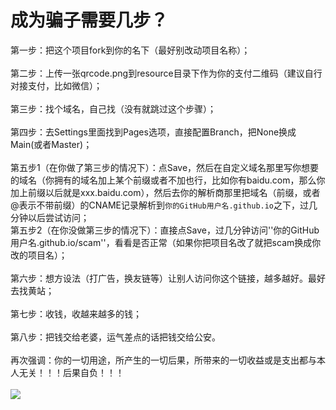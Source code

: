 # 成为骗子需要几步？
第一步：把这个项目fork到你的名下（最好别改动项目名称）；
<br>
<br>
第二步：上传一张qrcode.png到resource目录下作为你的支付二维码（建议自行对接支付，比如微信）；
<br>
<br>
第三步：找个域名，自己找（没有就跳过这个步骤）；
<br>
<br>
第四步：去Settings里面找到Pages选项，直接配置Branch，把None换成Main(或者Master)；
<br>
<br>
第五步1（在你做了第三步的情况下）：点Save，然后在自定义域名那里写你想要的域名（你拥有的域名加上某个前缀或者不加也行，比如你有baidu.com，那么你加上前缀以后就是xxx.baidu.com），然后去你的解析商那里把域名（前缀，或者@表示不带前缀）的CNAME记录解析到<code>你的GitHub用户名.github.io</code>之下，过几分钟以后尝试访问；
<br>
第五步2（在你没做第三步的情况下）：直接点Save，过几分钟访问''你的GitHub用户名.github.io/scam''，看看是否正常（如果你把项目名改了就把scam换成你改的项目名）；
<br>
<br>
第六步：想方设法（打广告，换友链等）让别人访问你这个链接，越多越好。最好去找黄站；
<br>
<br>
第七步：收钱，收越来越多的钱；
<br>
<br>
第八步：把钱交给老婆，运气差点的话把钱交给公安。
<br>
<br>
再次强调：你的一切用途，所产生的一切后果，所带来的一切收益或是支出都与本人无关！！！后果自负！！！
<br><br><img src='https://ygwiki.eu.org/lib/tpl/dokuwiki/images/logo.png'>
